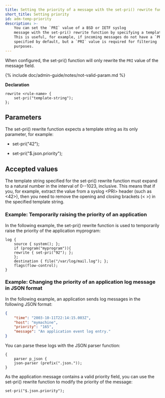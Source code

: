 ```yaml
---
title: Setting the priority of a message with the set-pri() rewrite function
short_title: Setting priority
id: adm-temp-priority
description: >-
    You can set the `PRI` value of a BSD or IETF syslog
    message with the set-pri() rewrite function by specifying a template string.
    This is useful, for example, if incoming messages do not have a `PRI` value
    specified by default, but a `PRI` value is required for filtering
    purposes.
---
```


When configured, the set-pri() function will only rewrite the `PRI` value
of the message field.

{% include doc/admin-guide/notes/not-valid-param.md %}

**Declaration**

```config
rewrite <rule-name> {
    set-pri("template-string");
};
```

## Parameters

The set-pri() rewrite function expects a template string as its only
parameter, for example:

- set-pri(\"42\");

- set-pri(\"$.json.priority\");

## Accepted values

The template string specified for the set-pri() rewrite function must
expand to a natural number in the interval of 0--1023, inclusive. This
means that if you, for example, extract the value from a syslog \<PRI\>
header (such as \<42\>), then you need to remove the opening and closing
brackets (\< \>) in the specified template string.

### Example: Temporarily raising the priority of an application

In the following example, the set-pri() rewrite function is used to
temporarily raise the priority of the application myprogram:

```config
log {
    source { system(); };
    if (program("myprogram")){
    rewrite { set-pri("92"); };
    };
    destination { file("/var/log/mail.log"); };
    flags(flow-control);
}
```

### Example: Changing the priority of an application log message in JSON format

In the following example, an application sends log messages in the
following JSON format:

```json
{
    "time": "2003-10-11T22:14:15.003Z",
    "host": "mymachine",
    "priority": "165",
    "message": "An application event log entry."
}
```

You can parse these logs with the JSON parser function:

```config
{
    parser p_json {
    json-parser (prefix(".json."));
}
```

As the application message contains a valid priority field, you can use
the set-pri() rewrite function to modify the priority of the message:

```config
set-pri("$.json.priority");
```
